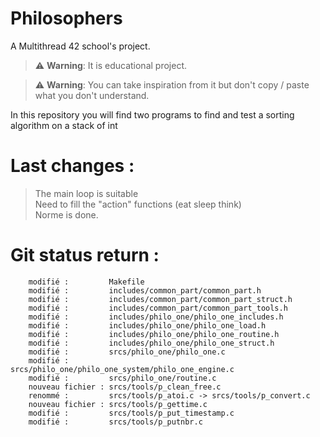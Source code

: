 # Philosophers
A Multithread 42 school's project. 

> :warning: **Warning**: It is educational project.

> :warning: **Warning**: You can take inspiration from it but don't copy / paste what you don't understand.

In this repository you will find two programs to find and test a sorting algorithm on a stack of int

# Last changes :
> The main loop is suitable  
> Need to fill the "action" functions (eat sleep think)  
> Norme is done.  

# Git status return :

        modifié :         Makefile
        modifié :         includes/common_part/common_part.h
        modifié :         includes/common_part/common_part_struct.h
        modifié :         includes/common_part/common_part_tools.h
        modifié :         includes/philo_one/philo_one_includes.h
        modifié :         includes/philo_one/philo_one_load.h
        modifié :         includes/philo_one/philo_one_routine.h
        modifié :         includes/philo_one/philo_one_struct.h
        modifié :         srcs/philo_one/philo_one.c
        modifié :         srcs/philo_one/philo_one_system/philo_one_engine.c
        modifié :         srcs/philo_one/routine.c
        nouveau fichier : srcs/tools/p_clean_free.c
        renommé :         srcs/tools/p_atoi.c -> srcs/tools/p_convert.c
        nouveau fichier : srcs/tools/p_gettime.c
        modifié :         srcs/tools/p_put_timestamp.c
        modifié :         srcs/tools/p_putnbr.c